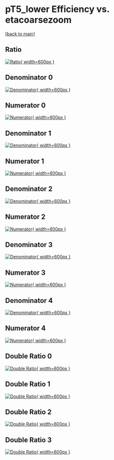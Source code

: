 # pT5_lower Efficiency vs. etacoarsezoom

[[back to main](./)]



## Ratio

[![Ratio](../mtv/var/pT5_lower_xtr_321_0_eff_etacoarsezoom.png){ width=600px }](../mtv/var/pT5_lower_xtr_321_0_eff_etacoarsezoom.pdf)

## Denominator 0

[![Denominator](../mtv/den/pT5_lower_xtr_321_0_eff_etacoarsezoom_den0.png){ width=600px }](../mtv/den/pT5_lower_xtr_321_0_eff_etacoarsezoom_den0.pdf)

## Numerator 0

[![Numerator](../mtv/num/pT5_lower_xtr_321_0_eff_etacoarsezoom_num0.png){ width=600px }](../mtv/num/pT5_lower_xtr_321_0_eff_etacoarsezoom_num0.pdf)

## Denominator 1

[![Denominator](../mtv/den/pT5_lower_xtr_321_0_eff_etacoarsezoom_den1.png){ width=600px }](../mtv/den/pT5_lower_xtr_321_0_eff_etacoarsezoom_den1.pdf)

## Numerator 1

[![Numerator](../mtv/num/pT5_lower_xtr_321_0_eff_etacoarsezoom_num1.png){ width=600px }](../mtv/num/pT5_lower_xtr_321_0_eff_etacoarsezoom_num1.pdf)

## Denominator 2

[![Denominator](../mtv/den/pT5_lower_xtr_321_0_eff_etacoarsezoom_den2.png){ width=600px }](../mtv/den/pT5_lower_xtr_321_0_eff_etacoarsezoom_den2.pdf)

## Numerator 2

[![Numerator](../mtv/num/pT5_lower_xtr_321_0_eff_etacoarsezoom_num2.png){ width=600px }](../mtv/num/pT5_lower_xtr_321_0_eff_etacoarsezoom_num2.pdf)

## Denominator 3

[![Denominator](../mtv/den/pT5_lower_xtr_321_0_eff_etacoarsezoom_den3.png){ width=600px }](../mtv/den/pT5_lower_xtr_321_0_eff_etacoarsezoom_den3.pdf)

## Numerator 3

[![Numerator](../mtv/num/pT5_lower_xtr_321_0_eff_etacoarsezoom_num3.png){ width=600px }](../mtv/num/pT5_lower_xtr_321_0_eff_etacoarsezoom_num3.pdf)

## Denominator 4

[![Denominator](../mtv/den/pT5_lower_xtr_321_0_eff_etacoarsezoom_den4.png){ width=600px }](../mtv/den/pT5_lower_xtr_321_0_eff_etacoarsezoom_den4.pdf)

## Numerator 4

[![Numerator](../mtv/num/pT5_lower_xtr_321_0_eff_etacoarsezoom_num4.png){ width=600px }](../mtv/num/pT5_lower_xtr_321_0_eff_etacoarsezoom_num4.pdf)

## Double Ratio 0

[![Double Ratio](../mtv/ratio/pT5_lower_xtr_321_0_eff_etacoarsezoom_ratio0.png){ width=600px }](../mtv/ratio/pT5_lower_xtr_321_0_eff_etacoarsezoom_ratio0.pdf)

## Double Ratio 1

[![Double Ratio](../mtv/ratio/pT5_lower_xtr_321_0_eff_etacoarsezoom_ratio1.png){ width=600px }](../mtv/ratio/pT5_lower_xtr_321_0_eff_etacoarsezoom_ratio1.pdf)

## Double Ratio 2

[![Double Ratio](../mtv/ratio/pT5_lower_xtr_321_0_eff_etacoarsezoom_ratio2.png){ width=600px }](../mtv/ratio/pT5_lower_xtr_321_0_eff_etacoarsezoom_ratio2.pdf)

## Double Ratio 3

[![Double Ratio](../mtv/ratio/pT5_lower_xtr_321_0_eff_etacoarsezoom_ratio3.png){ width=600px }](../mtv/ratio/pT5_lower_xtr_321_0_eff_etacoarsezoom_ratio3.pdf)

